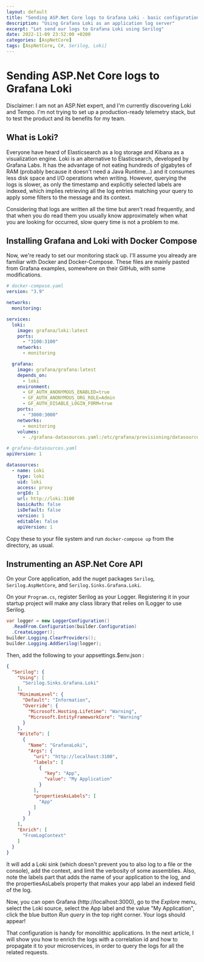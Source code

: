 ```yaml
---
layout: default
title: "Sending ASP.Net Core logs to Grafana Loki - basic configuration"
description: "Using Grafana Loki as an application log server"
excerpt: "Let send our logs to Grafana Loki using Serilog"
date: 2022-11-09 23:52:00 +0200
categories: [AspNetCore]
tags: [AspNetCore, C#, Serilog, Loki]
---
```


# Sending ASP.Net Core logs to Grafana Loki

Disclaimer: I am not an ASP.Net expert, and I'm currently discovering Loki and Tempo. I'm not trying to set up a
production-ready telemetry stack, but to test the product and its benefits for my team. 

## What is Loki?

Everyone have heard of Elasticsearch as a log storage and Kibana as a visualization engine. Loki is an alternative to 
Elasticsearch, developed by Grafana Labs. It has the advantage of not eating hundreds of gigabytes of RAM (probably
because it doesn't need a Java Runtime...) and it consumes less disk space and I/O operations when writing. However, 
querying the logs is slower, as only the timestamp and explicitly selected labels are indexed, which implies retrieving
all the log entries matching your query to apply some filters to the message and its context. 

Considering that logs are written all the time but aren't read frequently, and that when you do read them you usually 
know approximately when what you are looking for occurred, slow query time is not a problem to me. 

## Installing Grafana and Loki with Docker Compose

Now, we're ready to set our monitoring stack up. I'll assume you already are familiar with Docker and Docker-Compose.
These files are mainly pasted from Grafana examples, somewhere on their GitHub, with some modifications. 

```yaml
# docker-compose.yaml
version: "3.9"

networks:
  monitoring:

services:
  loki:
    image: grafana/loki:latest
    ports:
      - "3100:3100"
    networks:
      - monitoring

  grafana:
    image: grafana/grafana:latest
    depends_on:
      - loki
    environment:
      - GF_AUTH_ANONYMOUS_ENABLED=true
      - GF_AUTH_ANONYMOUS_ORG_ROLE=Admin
      - GF_AUTH_DISABLE_LOGIN_FORM=true
    ports:
      - "3000:3000"
    networks:
      - monitoring
    volumes:
      - ./grafana-datasources.yaml:/etc/grafana/provisioning/datasources/datasources.yaml
```

```yaml
# grafana-datasources.yaml
apiVersion: 1

datasources:
  - name: Loki
    type: loki
    uid: loki
    access: proxy
    orgId: 1
    url: http://loki:3100
    basicAuth: false
    isDefault: false
    version: 1
    editable: false
    apiVersion: 1
```

Copy these to your file system and run `docker-compose up` from the directory, as usual.

## Instrumenting an ASP.Net Core API

On your Core application, add the nuget packages `Serilog`, `Serilog.AspNetCore`, and `Serilog.Sinks.Grafana.Loki`.

On your `Program.cs`, register Serilog as your Logger. Registering it in your startup project will make any class library
that relies on ILogger to use Serilog.

```cs
var logger = new LoggerConfiguration()
  .ReadFrom.Configuration(builder.Configuration)
  .CreateLogger();
builder.Logging.ClearProviders();
builder.Logging.AddSerilog(logger);
```

Then, add the following to your appsettings.$env.json :

```json
{
  "Serilog": {
    "Using": [
      "Serilog.Sinks.Grafana.Loki"
    ],
    "MinimumLevel": {
      "Default": "Information",
      "Override": {
        "Microsoft.Hosting.Lifetime": "Warning",
        "Microsoft.EntityFrameworkCore": "Warning"
      }
    },
    "WriteTo": [
      {
        "Name": "GrafanaLoki",
        "Args": {
          "uri": "http://localhost:3100",
          "labels": [
            {
              "key": "App",
              "value": "My Application"
            }
          ],
          "propertiesAsLabels": [
            "App"
          ]
        }
      }
    ],
    "Enrich": [
      "FromLogContext"
    ]
  }
}
```

It will add a Loki sink (which doesn't prevent you to also log to a file or the console), add the context, and limit the 
verbosity of some assemblies. Also, note the labels part that adds the name of your application to the log, and the
propertiesAsLabels property that makes your app label an indexed field of the log.

Now, you can open Grafana (http://localhost:3000), go to the *Explore* menu, select the Loki source, select the 
App label and the value "My Application", click the blue button *Run query* in the top right corner. Your logs 
should appear!

That configuration is handy for monolithic applications. In the next article, I will show you how to enrich the logs 
with a correlation id and how to propagate it to your microservices, in order to query the logs for all the related 
requests. 